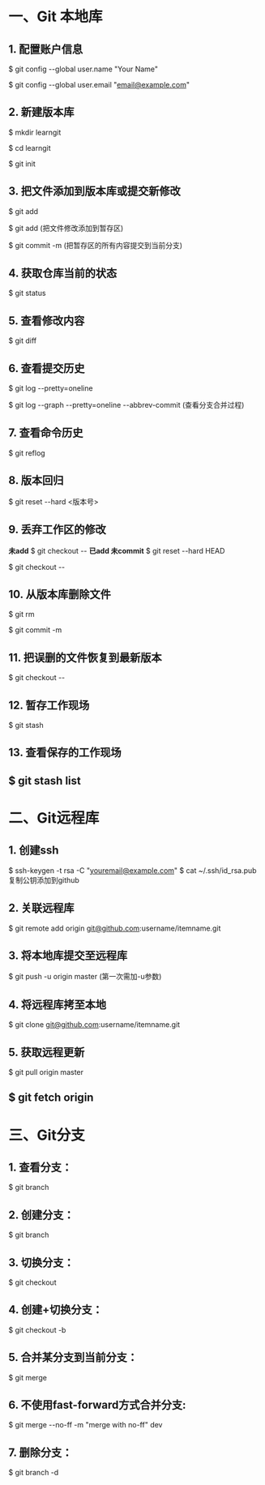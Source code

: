 # 一、Git 本地库

## 1. 配置账户信息
$ git config --global user.name "Your Name"

$ git config --global user.email "email@example.com"

## 2. 新建版本库
$ mkdir learngit

$ cd learngit

$ git init

## 3. 把文件添加到版本库或提交新修改
$ git add <file1>

$ git add <file2>  (把文件修改添加到暂存区)

$ git commit -m <message>  (把暂存区的所有内容提交到当前分支)

## 4. 获取仓库当前的状态
$ git status

## 5. 查看修改内容
$ git diff <file>

## 6. 查看提交历史
$ git log --pretty=oneline

$ git log --graph --pretty=oneline --abbrev-commit (查看分支合并过程)

## 7. 查看命令历史
$ git reflog

## 8. 版本回归
$ git reset --hard <版本号>

## 9. 丢弃工作区的修改
**未add**
$ git checkout -- <file>
**已add 未commit**
$ git reset --hard HEAD

$ git checkout -- <file>

## 10. 从版本库删除文件
$ git rm <file>

$ git commit -m <message>

## 11. 把误删的文件恢复到最新版本
$ git checkout -- <file>

## 12. 暂存工作现场
$ git stash

## 13. 查看保存的工作现场
$ git stash list
---
# 二、Git远程库

## 1. 创建ssh
$ ssh-keygen -t rsa -C "youremail@example.com"
$ cat ~/.ssh/id_rsa.pub 复制公钥添加到github

## 2. 关联远程库
$ git remote add origin git@github.com:username/itemname.git

## 3. 将本地库提交至远程库
$ git push -u origin master (第一次需加-u参数)

## 4. 将远程库拷至本地
$ git clone git@github.com:username/itemname.git

## 5. 获取远程更新
$ git pull origin master

$ git fetch origin
---
# 三、Git分支

## 1. 查看分支：
$ git branch

## 2. 创建分支：
$ git branch <name>

## 3. 切换分支：
$ git checkout <name>

## 4. 创建+切换分支：
$ git checkout -b <name>

## 5. 合并某分支到当前分支：
$ git merge <name>

## 6. 不使用fast-forward方式合并分支:
$ git merge --no-ff -m "merge with no-ff" dev

## 7. 删除分支：
$ git branch -d <name>